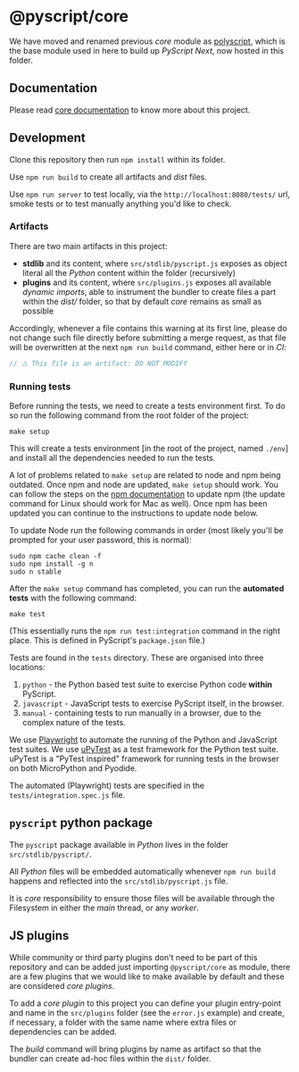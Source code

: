 # @pyscript/core

We have moved and renamed previous _core_ module as [polyscript](https://github.com/pyscript/polyscript/#readme), which is the base module used in here to build up _PyScript Next_, now hosted in this folder.

## Documentation

Please read [core documentation](./docs/README.md) to know more about this project.

## Development

Clone this repository then run `npm install` within its folder.

Use `npm run build` to create all artifacts and _dist_ files.

Use `npm run server` to test locally, via the `http://localhost:8080/tests/` url, smoke tests or to test manually anything you'd like to check.

### Artifacts

There are two main artifacts in this project:

-   **stdlib** and its content, where `src/stdlib/pyscript.js` exposes as object literal all the _Python_ content within the folder (recursively)
-   **plugins** and its content, where `src/plugins.js` exposes all available _dynamic imports_, able to instrument the bundler to create files a part within the _dist/_ folder, so that by default _core_ remains as small as possible

Accordingly, whenever a file contains this warning at its first line, please do not change such file directly before submitting a merge request, as that file will be overwritten at the next `npm run build` command, either here or in _CI_:

```js
// ⚠️ This file is an artifact: DO NOT MODIFY
```

### Running tests

Before running the tests, we need to create a tests environment first. To do so run the following command from the root folder of the project:

```
make setup
```

This will create a tests environment [in the root of the project, named `./env`] and install all the dependencies needed to run the tests.

A lot of problems related to `make setup` are related to node and npm being outdated. Once npm and node are updated, `make setup` should work. You can follow the steps on the [npm documentation](https://docs.npmjs.com/try-the-latest-stable-version-of-npm) to update npm (the update command for Linux should work for Mac as well). Once npm has been updated you can continue to the instructions to update node below.

To update Node run the following commands in order (most likely you'll be prompted for your user password, this is normal):

```
sudo npm cache clean -f
sudo npm install -g n
sudo n stable
```

After the `make setup` command has completed, you can run the **automated tests** with
the following command:

```
make test
```

(This essentially runs the `npm run test:integration` command in the right place. This is defined in PyScript's `package.json` file.)

Tests are found in the `tests` directory. These are organised into three locations:

1. `python` - the Python based test suite to exercise Python code **within** PyScript.
2. `javascript` - JavaScript tests to exercise PyScript itself, in the browser.
3. `manual` - containing tests to run manually in a browser, due to the complex nature of the tests.

We use [Playwright](https://playwright.dev/) to automate the running of the Python and JavaScript test suites. We use [uPyTest](https://github.com/ntoll/upytest) as a test framework for the Python test suite. uPyTest is a "PyTest inspired" framework for running tests in the browser on both MicroPython and Pyodide.

The automated (Playwright) tests are specified in the `tests/integration.spec.js` file.

## `pyscript` python package

The `pyscript` package available in _Python_ lives in the folder `src/stdlib/pyscript/`.

All _Python_ files will be embedded automatically whenever `npm run build` happens and reflected into the `src/stdlib/pyscript.js` file.

It is _core_ responsibility to ensure those files will be available through the Filesystem in either the _main_ thread, or any _worker_.

## JS plugins

While community or third party plugins don't need to be part of this repository and can be added just importing `@pyscript/core` as module, there are a few plugins that we would like to make available by default and these are considered _core plugins_.

To add a _core plugin_ to this project you can define your plugin entry-point and name in the `src/plugins` folder (see the `error.js` example) and create, if necessary, a folder with the same name where extra files or dependencies can be added.

The _build_ command will bring plugins by name as artifact so that the bundler can create ad-hoc files within the `dist/` folder.
